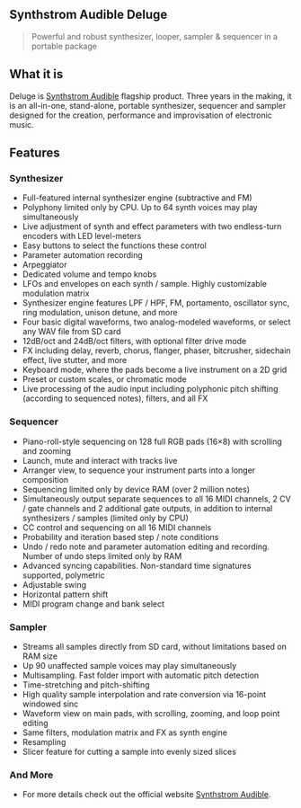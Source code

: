 ## Synthstrom Audible Deluge

> Powerful and robust synthesizer, looper, sampler & sequencer in a portable package

## What it is

Deluge is [Synthstrom Audible](https://synthstrom.com) flagship product. Three years in the making, it is an all-in-one, stand-alone, portable synthesizer, sequencer and sampler designed for the creation, performance and improvisation of electronic music.

## Features

### Synthesizer

- Full-featured internal synthesizer engine (subtractive and FM)
- Polyphony limited only by CPU. Up to 64 synth voices may play simultaneously
- Live adjustment of synth and effect parameters with two endless-turn encoders with LED level-meters
- Easy buttons to select the functions these control
- Parameter automation recording
- Arpeggiator
- Dedicated volume and tempo knobs
- LFOs and envelopes on each synth / sample. Highly customizable modulation matrix
- Synthesizer engine features LPF / HPF, FM, portamento, oscillator sync, ring modulation, unison detune, and more
- Four basic digital waveforms, two analog-modeled waveforms, or select any WAV file from SD card
- 12dB/oct and 24dB/oct filters, with optional filter drive mode
- FX including delay, reverb, chorus, flanger, phaser, bitcrusher, sidechain effect, live stutter, and more
- Keyboard mode, where the pads become a live instrument on a 2D grid
- Preset or custom scales, or chromatic mode
- Live processing of the audio input including polyphonic pitch shifting (according to sequenced notes), filters, and all FX

### Sequencer

- Piano-roll-style sequencing on 128 full RGB pads (16×8) with scrolling and zooming
- Launch, mute and interact with tracks live
- Arranger view, to sequence your instrument parts into a longer composition
- Sequencing limited only by device RAM (over 2 million notes)
- Simultaneously output separate sequences to all 16 MIDI channels, 2 CV / gate channels and 2 additional gate outputs, in addition to internal synthesizers / samples (limited only by CPU)
- CC control and sequencing on all 16 MIDI channels
- Probability and iteration based step / note conditions
- Undo / redo note and parameter automation editing and recording. Number of undo steps limited only by RAM
- Advanced syncing capabilities. Non-standard time signatures supported, polymetric
- Adjustable swing
- Horizontal pattern shift
- MIDI program change and bank select

### Sampler

- Streams all samples directly from SD card, without limitations based on RAM size
- Up 90 unaffected sample voices may play simultaneously
- Multisampling. Fast folder import with automatic pitch detection
- Time-stretching and pitch-shifting
- High quality sample interpolation and rate conversion via 16-point windowed sinc
- Waveform view on main pads, with scrolling, zooming, and loop point editing
- Same filters, modulation matrix and FX as synth engine
- Resampling
- Slicer feature for cutting a sample into evenly sized slices

### And More

- For more details check out the official website [Synthstrom Audible](https://synthstrom.com/product/deluge/).
